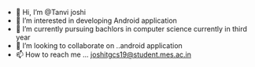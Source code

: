 - 👋 Hi, I’m @Tanvi joshi 
- 👀 I’m interested in developing Android application 
- 🌱 I’m currently pursuing bachlors in computer science currently in third year 
- 💞️ I’m looking to collaborate on ..android application 
- 📫 How to reach me ...
joshitgcs19@student.mes.ac.in

<!---
Tanujoshi24/Tanujoshi24 is a ✨ special ✨ repository because its `README.md` (this file) appears on your GitHub profile.
You can click the Preview link to take a look at your changes.
--->
